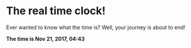 # The real time clock!

Ever wanted to know what the time is? Well, your journey is about to end!

**The time is Nov 21, 2017, 04:43**